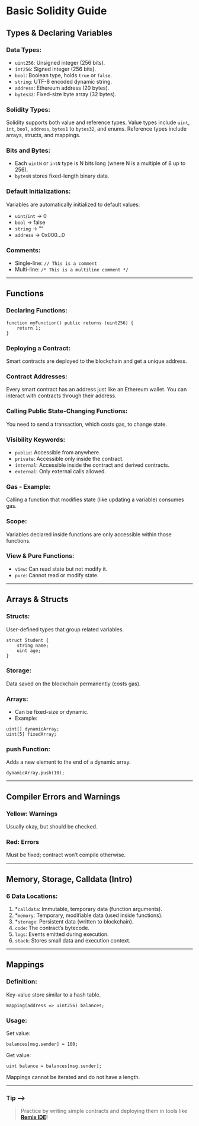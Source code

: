# Basic Solidity Guide

## Types & Declaring Variables

### Data Types:
- `uint256`: Unsigned integer (256 bits).
- `int256`: Signed integer (256 bits).
- `bool`: Boolean type, holds `true` or `false`.
- `string`: UTF-8 encoded dynamic string.
- `address`: Ethereum address (20 bytes).
- `bytes32`: Fixed-size byte array (32 bytes).

### Solidity Types:
Solidity supports both value and reference types. Value types include `uint`, `int`, `bool`, `address`, `bytes1` to `bytes32`, and enums. Reference types include arrays, structs, and mappings.

### Bits and Bytes:
- Each `uintN` or `intN` type is N bits long (where N is a multiple of 8 up to 256).
- `bytesN` stores fixed-length binary data.

### Default Initializations:
Variables are automatically initialized to default values:
- `uint`/`int` → 0
- `bool` → false
- `string` → ""
- `address` → 0x000...0

### Comments:
- Single-line: `// This is a comment`
- Multi-line: `/* This is a
  multiline comment */`

---

## Functions

### Declaring Functions:
```solidity
function myFunction() public returns (uint256) {
    return 1;
}
```

### Deploying a Contract:
Smart contracts are deployed to the blockchain and get a unique address.

### Contract Addresses:
Every smart contract has an address just like an Ethereum wallet. You can interact with contracts through their address.

### Calling Public State-Changing Functions:
You need to send a transaction, which costs gas, to change state.

### Visibility Keywords:
- `public`: Accessible from anywhere.
- `private`: Accessible only inside the contract.
- `internal`: Accessible inside the contract and derived contracts.
- `external`: Only external calls allowed.

### Gas - Example:
Calling a function that modifies state (like updating a variable) consumes gas.

### Scope:
Variables declared inside functions are only accessible within those functions.

### View & Pure Functions:
- `view`: Can read state but not modify it.
- `pure`: Cannot read or modify state.

---

## Arrays & Structs

### Structs:
User-defined types that group related variables.
```solidity
struct Student {
    string name;
    uint age;
}
```

### Storage:
Data saved on the blockchain permanently (costs gas).

### Arrays:
- Can be fixed-size or dynamic.
- Example:
```solidity
uint[] dynamicArray;
uint[5] fixedArray;
```

### push Function:
Adds a new element to the end of a dynamic array.
```solidity
dynamicArray.push(10);
```

---

## Compiler Errors and Warnings

### Yellow: Warnings
Usually okay, but should be checked.

### Red: Errors
Must be fixed; contract won’t compile otherwise.

---

## Memory, Storage, Calldata (Intro)

### 6 Data Locations:
1. *`calldata`: Immutable, temporary data (function arguments).
2. *`memory`: Temporary, modifiable data (used inside functions).
3. *`storage`: Persistent data (written to blockchain).
4. `code`: The contract’s bytecode.
5. `logs`: Events emitted during execution.
6. `stack`: Stores small data and execution context.

---

## Mappings

### Definition:
Key-value store similar to a hash table.
```solidity
mapping(address => uint256) balances;
```

### Usage:
Set value:
```solidity
balances[msg.sender] = 100;
```
Get value:
```solidity
uint balance = balances[msg.sender];
```

Mappings cannot be iterated and do not have a length.

---

### **Tip -->** 
> Practice by writing simple contracts and deploying them in tools like **[Remix IDE](https://remix.ethereum.org)!**